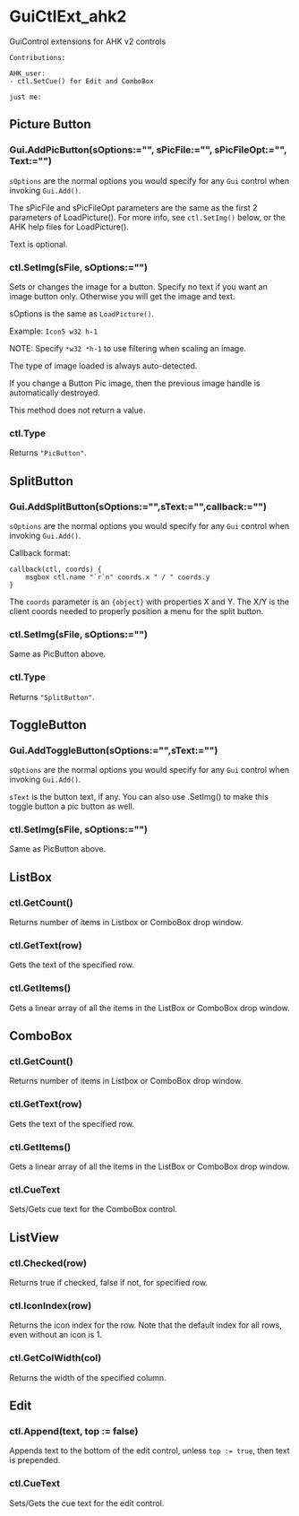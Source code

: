 # GuiCtlExt_ahk2
GuiControl extensions for AHK v2 controls

```
Contributions:

AHK_user:
- ctl.SetCue() for Edit and ComboBox

just me:

```

## Picture Button

### Gui.AddPicButton(sOptions:="", sPicFile:="", sPicFileOpt:="", Text:="")

`sOptions` are the normal options you would specify for any `Gui` control when invoking `Gui.Add()`.

The sPicFile and sPicFileOpt parameters are the same as the first 2 parameters of LoadPicture().  For more info, see `ctl.SetImg()` below, or the AHK help files for LoadPicture().

Text is optional.

### ctl.SetImg(sFile, sOptions:="")
Sets or changes the image for a button.  Specify no text if you want an image button only.  Otherwise you will get the image and text.

sOptions is the same as `LoadPicture()`.

Example:  `Icon5 w32 h-1`

NOTE:  Specify `*w32 *h-1` to use filtering when scaling an image.

The type of image loaded is always auto-detected.

If you change a Button Pic image, then the previous image handle is automatically destroyed.

This method does not return a value.

### ctl.Type
Returns `"PicButton"`.

## SplitButton

### Gui.AddSplitButton(sOptions:="",sText:="",callback:="")

`sOptions` are the normal options you would specify for any `Gui` control when invoking `Gui.Add()`.

Callback format:

```
callback(ctl, coords) {
    msgbox ctl.name "`r`n" coords.x " / " coords.y
}
```

The `coords` parameter is an `{object}` with properties X and Y.  The X/Y is the client coords needed to properly position a menu for the split button.

### ctl.SetImg(sFile, sOptions:="")
Same as PicButton above.

### ctl.Type
Returns `"SplitButton"`.

## ToggleButton

### Gui.AddToggleButton(sOptions:="",sText:="")
`sOptions` are the normal options you would specify for any `Gui` control when invoking `Gui.Add()`.

`sText` is the button text, if any.  You can also use .SetImg() to make this toggle button a pic button as well.

### ctl.SetImg(sFile, sOptions:="")
Same as PicButton above.

## ListBox

### ctl.GetCount()
Returns number of items in Listbox or ComboBox drop window.

### ctl.GetText(row)
Gets the text of the specified row.

### ctl.GetItems()
Gets a linear array of all the items in the ListBox or ComboBox drop window.

## ComboBox

### ctl.GetCount()
Returns number of items in Listbox or ComboBox drop window.

### ctl.GetText(row)
Gets the text of the specified row.

### ctl.GetItems()
Gets a linear array of all the items in the ListBox or ComboBox drop window.

### ctl.CueText
Sets/Gets cue text for the ComboBox control.

## ListView

### ctl.Checked(row)
Returns true if checked, false if not, for specified row.

### ctl.IconIndex(row)
Returns the icon index for the row.  Note that the default index for all rows, even without an icon is 1.

### ctl.GetColWidth(col)
Returns the width of the specified column.

## Edit

### ctl.Append(text, top := false)
Appends text to the bottom of the edit control, unless `top := true`, then text is prepended.

### ctl.CueText
Sets/Gets the cue text for the edit control.